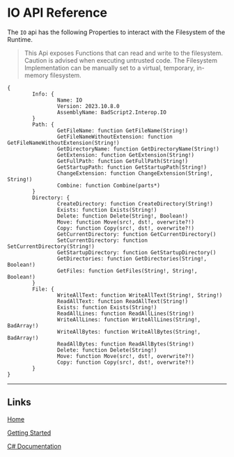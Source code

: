 # IO API Reference

The `IO` api has the following Properties to interact with the Filesystem of the Runtime.

> This Api exposes Functions that can read and write to the filesystem. Caution is advised when executing untrusted code.
> The Filesystem Implementation can be manually set to a virtual, temporary, in-memory filesystem.

```
{
        Info: {
                Name: IO
                Version: 2023.10.8.0
                AssemblyName: BadScript2.Interop.IO
        }
        Path: {
                GetFileName: function GetFileName(String!)
                GetFileNameWithoutExtension: function GetFileNameWithoutExtension(String!)
                GetDirectoryName: function GetDirectoryName(String!)
                GetExtension: function GetExtension(String!)
                GetFullPath: function GetFullPath(String!)
                GetStartupPath: function GetStartupPath(String!)
                ChangeExtension: function ChangeExtension(String!, String!)
                Combine: function Combine(parts*)
        }
        Directory: {
                CreateDirectory: function CreateDirectory(String!)
                Exists: function Exists(String!)
                Delete: function Delete(String!, Boolean!)
                Move: function Move(src!, dst!, overwrite?!)
                Copy: function Copy(src!, dst!, overwrite?!)
                GetCurrentDirectory: function GetCurrentDirectory()
                SetCurrentDirectory: function SetCurrentDirectory(String!)
                GetStartupDirectory: function GetStartupDirectory()
                GetDirectories: function GetDirectories(String!, Boolean!)
                GetFiles: function GetFiles(String!, String!, Boolean!)
        }
        File: {
                WriteAllText: function WriteAllText(String!, String!)
                ReadAllText: function ReadAllText(String!)
                Exists: function Exists(String!)
                ReadAllLines: function ReadAllLines(String!)
                WriteAllLines: function WriteAllLines(String!, BadArray!)
                WriteAllBytes: function WriteAllBytes(String!, BadArray!)
                ReadAllBytes: function ReadAllBytes(String!)
                Delete: function Delete(String!)
                Move: function Move(src!, dst!, overwrite?!)
                Copy: function Copy(src!, dst!, overwrite?!)
        }
}
```

___

## Links

[Home](../../Readme.md)

[Getting Started](../../GettingStarted.md)

[C# Documentation](/index.html)